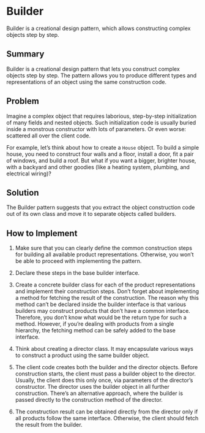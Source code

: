# Builder

Builder is a creational design pattern, which allows constructing complex objects step by step.

## Summary

Builder is a creational design pattern that lets you construct complex objects step by step. The pattern allows you to produce different types and representations of an object using the same construction code.

## Problem

Imagine a complex object that requires laborious, step-by-step initialization of many fields and nested objects. Such initialization code is usually buried inside a monstrous constructor with lots of parameters. Or even worse: scattered all over the client code.

For example, let’s think about how to create a `House` object. To build a simple house, you need to construct four walls and a floor, install a door, fit a pair of windows, and build a roof. But what if you want a bigger, brighter house, with a backyard and other goodies (like a heating system, plumbing, and electrical wiring)?

## Solution

The Builder pattern suggests that you extract the object construction code out of its own class and move it to separate objects called builders.

## How to Implement

1. Make sure that you can clearly define the common construction steps for building all available product representations. Otherwise, you won’t be able to proceed with implementing the pattern.

1. Declare these steps in the base builder interface.

1. Create a concrete builder class for each of the product representations and implement their construction steps.
   Don’t forget about implementing a method for fetching the result of the construction. The reason why this method can’t be declared inside the builder interface is that various builders may construct products that don’t have a common interface. Therefore, you don’t know what would be the return type for such a method. However, if you’re dealing with products from a single hierarchy, the fetching method can be safely added to the base interface.

1. Think about creating a director class. It may encapsulate various ways to construct a product using the same builder object.

1. The client code creates both the builder and the director objects. Before construction starts, the client must pass a builder object to the director. Usually, the client does this only once, via parameters of the director’s constructor. The director uses the builder object in all further construction. There’s an alternative approach, where the builder is passed directly to the construction method of the director.

1. The construction result can be obtained directly from the director only if all products follow the same interface. Otherwise, the client should fetch the result from the builder.
